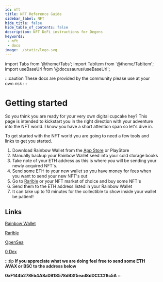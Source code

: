 ```yaml
---
id: nft
title: NFT Reference Guide
sidebar_label: NFT
hide_title: false
hide_table_of_contents: false
description: NFT DeFi instructions for Degens
keywords: 
 - nft
 - docs
image:  /static/logo.svg
---
```


import Tabs from '@theme/Tabs';
import TabItem from '@theme/TabItem';
import useBaseUrl from '@docusaurus/useBaseUrl';

:::caution
These docs are provided by the community please use at your own risk
:::

# Getting started

So you think you are ready for your very own digital cupcake hey? This page is intended to kickstart you in the right direction
with your adventure into the NFT world. I know you have a short attention span so let's dive in.

To get started with the NFT world you are going to need a few tools and links to get you started. 

1. Download Rainbow Wallet from the [App Store](https://apps.apple.com/ca/app/rainbow-ethereum-wallet/id1457119021) or PlayStore
1. Manually backup your Rainbow Wallet seed into your cold storage books
1. Take note of your ETH address as this is where you will be sending your newly acquired NFT's.
1. Send some ETH to your new wallet so you have money for fees when you want to send your new NFT's out
1. Go to [Rarible](https://rarible.com/) or your NFT market of choice and buy some NFT's
1. Send them to the ETH address listed in your Rainbow Wallet
1. It can take up to 10 minutes for the collectible to show inside your wallet be patient!

## Links 

[Rainbow Wallet](https://rainbow.me/)

[Rarible](https://rarible.com/)

[OpenSea](https://opensea.io/)

[0 Dex](https://0.exchange)


:::tip
**If you appreciate what we are doing feel free to send some ETH AVAX or BSC to the address below**

**0xF144b278Eb4A8aDB18578dB3f5ead8dDCCCf8c5A**
:::
